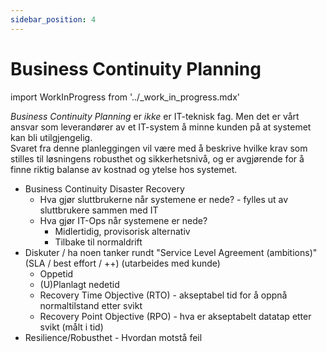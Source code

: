 ```yaml
---
sidebar_position: 4
---
```


# Business Continuity Planning

import WorkInProgress from '../_work_in_progress.mdx'

<WorkInProgress />

_Business Continuity Planning_ er _ikke_ er IT-teknisk fag. Men det er vårt ansvar som leverandører av et IT-system å minne kunden på at systemet kan bli utilgjengelig.  
Svaret fra denne planleggingen vil være med å beskrive hvilke krav som stilles til løsningens robusthet og sikkerhetsnivå, og er avgjørende for å finne riktig balanse av kostnad og ytelse hos systemet. 


- Business Continuity Disaster Recovery
  - Hva gjør sluttbrukerne når systemene er nede? - fylles ut av sluttbrukere sammen med IT
  - Hva gjør IT-Ops når systemene er nede?
    - Midlertidig, provisorisk alternativ
    - Tilbake til normaldrift
- Diskuter / ha noen tanker rundt "Service Level Agreement (ambitions)" (SLA / best effort / ++) (utarbeides med kunde)
  - Oppetid
  - (U)Planlagt nedetid
  - Recovery Time Objective (RTO) - akseptabel tid for å oppnå normaltilstand etter svikt
  - Recovery Point Objective (RPO) - hva er akseptabelt datatap etter svikt (målt i tid)
- Resilience/Robusthet - Hvordan motstå feil
